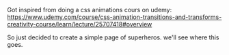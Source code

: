 Got inspired from doing a css animations cours on udemy: https://www.udemy.com/course/css-animation-transitions-and-transforms-creativity-course/learn/lecture/25707418#overview

So just decided to create a simple page of superheros. we'll see where this goes.
